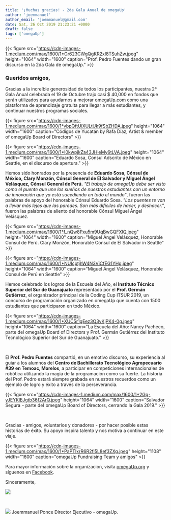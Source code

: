 ```yaml
---
title: '¡Muchas gracias! - 2da Gala Anual de omegaUp'
author: 'joemmanuel'
author_email: 'joemmanuel@gmail.com'
date: Sat, 26 Oct 2019 21:23:21 +0000
draft: false
tags: ['omegaUp']
---
```


{{< figure src="https://cdn-images-1.medium.com/max/1600/1*Gr623CWgQgKR2xI8TSuhZw.jpeg" height="1064" width="1600" caption="Prof. Pedro Fuentes dando un gran discurso en la 2da Gala de omegaUp." >}}

### **Queridos amigos,**

Gracias a la increíble generosidad de todos los participantes, nuestra 2ª Gala Anual celebrada el 19 de Octubre trajo casi $ 40,000 en fondos que serán utilizados para ayudarnos a mejorar [omegaUp.com](https://l.facebook.com/l.php?u=http%3A%2F%2FomegaUp.com%2F%3Ffbclid%3DIwAR0WRcGsxP2gzq9DTO96QrLhjaEVjSuP0fJfiasy95YJkxf2rv1bGB6PF5U&h=AT3O0ru6muZCNIYmIbF5mrHloU30xToGAUJeyLUB_kcVZ2QMzoQ42SPg7Z5slTsk0rEWDf3Tn494kdsJ2leYOBivvFBYaU-IVLgD5dgS6eiel-eRnFGik9E7TdlZDe1YREqs6xueUJ4) como una plataforma de aprendizaje gratuita para llegar a más estudiantes, y continuar nuestros programas sociales.

{{< figure src="https://cdn-images-1.medium.com/max/1600/1*vbpQftUiXULtUk9fSbZHDA.jpeg" height="1064" width="1600" caption="Códigos de Yucatán by Rafa Díaz, Artist & member of omegaUp Board of Directors" >}}

{{< figure src="https://cdn-images-1.medium.com/max/1600/1*I0kwpjkZa43JHieMy6tLVA.jpeg" height="1064" width="1600" caption="Eduardo Sosa, Consul Adscrito de México en Seattle, en el discurso de apertura." >}}

Hemos sido honrados por la presencia de **Eduardo Sosa, Cónsul de México, Clary Monzón, Cónsul General de El Salvador y Miguel Ángel Velásquez, Cónsul General de Perú.** _"El trabajo de omegaUp debe ser visto como el puente que une los sueños de nuestros estudiantes con un entorno de innovación que ya está sucediendo en todo el mundo"_, fueron las palabras de apoyo del honorable Cónsul Eduardo Sosa. _"Los puentes te van a llevar más lejos que las paredes. Son más difíciles de hacer, y deshacer."_, fueron las palabras de aliento del honorable Cónsul Miguel Ángel Velásquez.

{{< figure src="https://cdn-images-1.medium.com/max/1600/1*f_nQw8Pxu5m9UqBwGQFXlQ.jpeg" height="1064" width="1600" caption="Miguel Ángel Velásquez, Honorable Consul de Perú. Clary Monzón, Honorable Consul de El Salvador in Seattle" >}}

{{< figure src="https://cdn-images-1.medium.com/max/1600/1*NUIcptjhW4N3ViCfEG1YHg.jpeg" height="1064" width="1600" caption="Miguel Ángel Velásquez, Honorable Consul de Perú en Seattle" >}}

Hemos celebrado los logros de la Escuela del Año, el **Instituto Técnico Superior del Sur de Guanajuato** representado por el **Prof. Germán Gutiérrez**, el organizador principal de la Coding Cup ITSUR 2019, un concurso de programación organizado en omegaUp que cuenta con 1500 estudiantes que participaron en todo México.

{{< figure src="https://cdn-images-1.medium.com/max/1600/1*XUC5r1gEez3Q3vKjPK4-0g.jpeg" height="1064" width="1600" caption="La Escuela del Año: Nancy Pacheco, parte del omegaUp Board of Directors y Prof. Germán Gutiérrez del Instituto Tecnológico Superior del Sur de Guanajuato." >}}

 

El **Prof. Pedro Fuentes** compartió, en un emotivo discurso, su experiencia al guiar a los alumnos del **Centro de Bachillerato Tecnológico Agropecuario #39** **en Temoac, Morelos**, a participar en competiciones internacionales de robótica utilizando la magia de la programación como su fuerte. La historia del Prof. Pedro estará siempre grabada en nuestros recuerdos como un ejemplo de logro y éxito a través de la perseverancia.

{{< figure src="https://cdn-images-1.medium.com/max/1600/1*2Gg-yJEYKlEJgtb36f2ArQ.jpeg" height="1064" width="1600" caption="Salvador Segura  - parte del  omegaUp Board of Directors, cerrando la Gala 2019." >}}

 

Gracias - amigos, voluntarios y donadores - por hacer posible estas historias de éxito. Su apoyo inspira talento y nos motiva a continuar en este viaje.

{{< figure src="https://cdn-images-1.medium.com/max/1600/1*PaPTIxrR6R2fi5L8ef3ZXg.jpeg" height="1108" width="1600" caption="omegaUp Fundraising Team y amigos" >}}

Para mayor información sobre la organización, visita [omegaUp.org](https://omegaup.org) y síguenos en [Facebook](https://www.facebook.com/omegaup).

Sinceramente,

![](https://cdn-images-1.medium.com/max/1200/1*zFYSvG_LWknUPe601D4qNA.png)

 

![](/images/firma.png) Joemmanuel Ponce Director Ejecutivo - omegaUp.